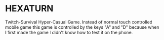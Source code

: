 # HEXATURN
Twitch-Survival Hyper-Casual Game.
Instead of normal touch controlled mobile game this game is controlled by the keys "A" and "D" because when I first made the game I didn't know how to test it on the phone.
